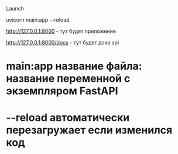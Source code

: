 

Launch

uvicorn main:app --reload


http://127.0.0.1:8000 - тут будет приложение

http://127.0.0.1:8000/docs - тут будет дока api


# main:app название файла: название переменной с экземпляром FastAPI
# --reload автоматически перезагружает если изменился код